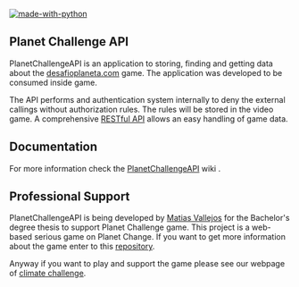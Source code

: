 [![made-with-python](https://img.shields.io/badge/Made%20with-Python-1f425f.svg)](https://www.python.org/)

Planet Challenge API
-------------

PlanetChallengeAPI is an application to storing, finding and getting data about the [desafioplaneta.com](https://planet-challenge-landing.vercel.app/) game. The application was developed to be consumed inside game.

The API performs and authentication system internally to deny the external callings without authorization rules. The rules will be stored in the video game. A comprehensive [RESTful API](docs/README.md) allows an easy handling of game data.

Documentation
-------------
For more information check the [PlanetChallengeAPI](docs/README.md) wiki .

Professional Support
---------------------
PlanetChallengeAPI is being developed by [Matias Vallejos](matiasvallejos.com) for the Bachelor's degree thesis to support Planet Challenge game. This project is a web-based serious game on Planet Change. If you want to get more information about the game enter to this [repository](https://github.com/matiasvallejosdev/planet-challenge-game).

Anyway if you want to play and support the game please see our webpage of [climate challenge](https://desafioplaneta.com).

